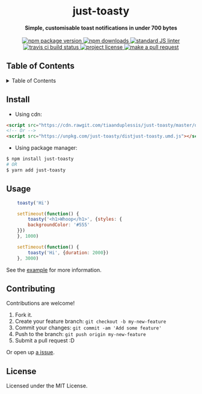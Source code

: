 <h1 align="center">just-toasty</h1>
<div align="center">
  <strong>Simple, customisable toast notifications in under 700 bytes</strong>
</div>
<br>
<div align="center">
  <a href="https://npmjs.org/package/just-toasty">
    <img src="https://img.shields.io/npm/v/just-toasty.svg?style=flat-square" alt="npm package version" />
  </a>
  <a href="https://npmjs.org/package/just-toasty">
  <img src="https://img.shields.io/npm/dm/just-toasty.svg?style=flat-square" alt="npm downloads" />
  </a>
  <a href="https://github.com/feross/standard">
    <img src="https://img.shields.io/badge/code%20style-standard-brightgreen.svg?style=flat-square" alt="standard JS linter" />
  </a>
  <a href="https://travis-ci.org/tiaanduplessis/just-toasty">
    <img src="https://img.shields.io/travis/tiaanduplessis/just-toasty.svg?style=flat-square" alt="travis ci build status" />
  </a>
  <a href="https://github.com/tiaanduplessis/just-toasty/blob/master/LICENSE">
    <img src="https://img.shields.io/npm/l/just-toasty.svg?style=flat-square" alt="project license" />
  </a>
  <a href="http://makeapullrequest.com">
    <img src="https://img.shields.io/badge/PRs-welcome-brightgreen.svg?style=flat-square" alt="make a pull request" />
  </a>
</div>

<h2>Table of Contents</h2>
<details>
  <summary>Table of Contents</summary>
  <li><a href="#install">Install</a></li>
  <li><a href="#usage">Usage</a></li>
  <li><a href="#contribute">Contribute</a></li>
  <li><a href="#license">License</a></li>
</details>

## Install

- Using cdn: 

```html
<script src="https://cdn.rawgit.com/tiaanduplessis/just-toasty/master/dist/just-toasty.umd.js"></script>
<!-- Or -->
<script src="https://unpkg.com/just-toasty/distjust-toasty.umd.js"></script>
```

- Using package manager:

```sh
$ npm install just-toasty
# OR
$ yarn add just-toasty
```

## Usage

```js
    toasty('Hi')

    setTimeout(function() {
        toasty('<h1>Whoop</h1>', {styles: {
        backgroundColor: '#555'
    }})
    }, 1000)

    setTimeout(function() {
        toasty('Hi', {duration: 2000})
    }, 3000)
```

See the [example](example) for more information.

## Contributing

Contributions are welcome!

1. Fork it.
2. Create your feature branch: `git checkout -b my-new-feature`
3. Commit your changes: `git commit -am 'Add some feature'`
4. Push to the branch: `git push origin my-new-feature`
5. Submit a pull request :D

Or open up [a issue](https://github.com/tiaanduplessis/just-toasty/issues).

## License

Licensed under the MIT License.
